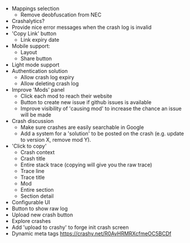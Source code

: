 - Mappings selection
  - Remove deobfuscation from NEC
- Crashalytics?
- Provide nice error messages when the crash log is invalid
- 'Copy Link' button
  - Link expiry date
- Mobile support: 
  - Layout
  - Share button
- Light mode support
- Authentication solution
  - Allow crash log expiry
  - Allow deleting crash log
- Improve 'Mods' panel
  - Click each mod to reach their website
  - Button to create new issue if github issues is available
  - Improve visibility of 'causing mod' to increase the chance an issue will be made
- Crash discussion
  - Make sure crashes are easily searchable in Google
  - Add a system for a 'solution' to be posted on the crash (e.g. update to version X, remove mod Y).
- 'Click to copy'
  - Crash context
  - Crash title
  - Entire stack trace (copying will give you the raw trace)
  - Trace line
  - Trace title
  - Mod
  - Entire section
  - Section detail
- Configurable UI
- Button to show raw log
- Upload new crash button
- Explore crashes
- Add 'upload to crashy' to forge init crash screen
- Dynamic meta tags https://crashy.net/R0AyHRMRXcfmeOC5BCDf
